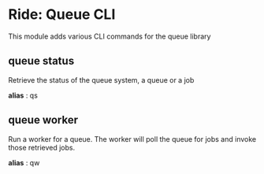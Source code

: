 # Ride: Queue CLI

This module adds various CLI commands for the queue library

## queue status
Retrieve the status of the queue system, a queue or a job

**alias** : qs

## queue worker
Run a worker for a queue. 
The worker will poll the queue for jobs and invoke those retrieved jobs.

**alias** : qw
